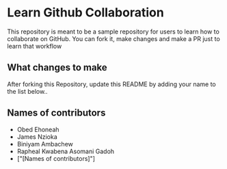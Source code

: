 
# Learn Github Collaboration
This repository is meant to be a sample repository for users to learn how to collaborate on GitHub. You can fork it, make changes and make a PR just to learn that workflow

## What changes to make
After forking this Repository, update this README by adding your name to the list below..

## Names of contributors
- Obed Ehoneah
- James Nzioka
- Biniyam Ambachew
- Rapheal Kwabena Asomani Gadoh
- ["[Names of contributors]"]
 
